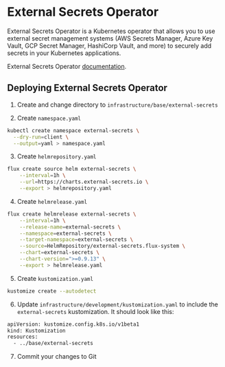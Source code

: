 # External Secrets Operator

External Secrets Operator is a Kubernetes operator that allows you to use external secret management systems (AWS Secrets Manager, Azure Key Vault, GCP Secret Manager, HashiCorp Vault, and more) to securely add secrets in your Kubernetes applications.

External Secrets Operator [documentation](https://external-secrets.io/latest/).

## Deploying External Secrets Operator

1. Create and change directory to `infrastructure/base/external-secrets`

2. Create `namespace.yaml`

```bash
kubectl create namespace external-secrets \
  --dry-run=client \
  --output=yaml > namespace.yaml
```

3. Create `helmrepository.yaml`

```bash
flux create source helm external-secrets \
    --interval=1h \
    --url=https://charts.external-secrets.io \
    --export > helmrepository.yaml
```

4. Create `helmrelease.yaml`

```bash
flux create helmrelease external-secrets \
    --interval=1h \
    --release-name=external-secrets \
    --namespace=external-secrets \
    --target-namespace=external-secrets \
    --source=HelmRepository/external-secrets.flux-system \
    --chart=external-secrets \
    --chart-version=">=0.9.13" \
    --export > helmrelease.yaml
```

5. Create `kustomization.yaml`

```bash
kustomize create --autodetect
```

6. Update `infrastructure/development/kustomization.yaml` to include the `external-secrets` kustomization. It should look like this:

```bash
apiVersion: kustomize.config.k8s.io/v1beta1
kind: Kustomization
resources:
  - ../base/external-secrets
```

7. Commit your changes to Git
